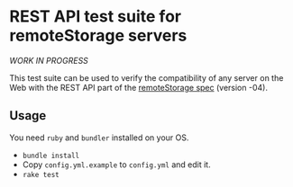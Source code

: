 # REST API test suite for remoteStorage servers

*WORK IN PROGRESS*

This test suite can be used to verify the compatibility of any server on the
Web with the REST API part of the [remoteStorage
spec](http://tools.ietf.org/html/draft-dejong-remotestorage-04) (version -04).

## Usage

You need `ruby` and `bundler` installed on your OS.

- `bundle install`
- Copy `config.yml.example` to `config.yml` and edit it.
- `rake test`
